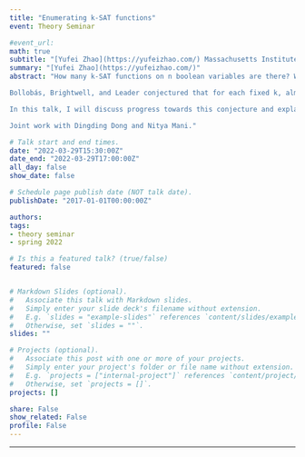 ```yaml
---
title: "Enumerating k-SAT functions"
event: Theory Seminar

#event_url:
math: true
subtitle: "[Yufei Zhao](https://yufeizhao.com/) Massachusetts Institute of Technology"
summary: "[Yufei Zhao](https://yufeizhao.com/)"
abstract: "How many k-SAT functions on n boolean variables are there? What does a typical such function look like?

Bollobás, Brightwell, and Leader conjectured that for each fixed k, almost every k-SAT function is unate.

In this talk, I will discuss progress towards this conjecture and explain how the hypergraph container method can be used to reduce the problem to a hypergraph Turán-like problem, which is solved for k ≤ 4 but remains open in general.

Joint work with Dingding Dong and Nitya Mani."

# Talk start and end times.
date: "2022-03-29T15:30:00Z"
date_end: "2022-03-29T17:00:00Z"
all_day: false
show_date: false

# Schedule page publish date (NOT talk date).
publishDate: "2017-01-01T00:00:00Z"

authors:
tags:
- theory seminar
- spring 2022

# Is this a featured talk? (true/false)
featured: false


# Markdown Slides (optional).
#   Associate this talk with Markdown slides.
#   Simply enter your slide deck's filename without extension.
#   E.g. `slides = "example-slides"` references `content/slides/example-slides.md`.
#   Otherwise, set `slides = ""`.
slides: ""

# Projects (optional).
#   Associate this post with one or more of your projects.
#   Simply enter your project's folder or file name without extension.
#   E.g. `projects = ["internal-project"]` references `content/project/deep-learning/index.md`.
#   Otherwise, set `projects = []`.
projects: []

share: False
show_related: False
profile: False
---
```


---
